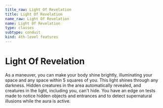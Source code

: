 ```yaml
---
title_raw: Light Of Revelation
title: Light Of Revelation
name_raw: Light Of Revelation
name: Light Of Revelation
type: classes
subtype: conduit
kind: 4th-level features
---
```


# Light Of Revelation

As a maneuver, you can make your body shine brightly, illuminating your space and any space within 5 squares of you. This light shines through any darkness. Hidden creatures in the area automatically revealed, and creatures in the light, including you, can't hide. You have an edge on tests made to notice hidden objects and entrances and to detect supernatural illusions while the aura is active.
